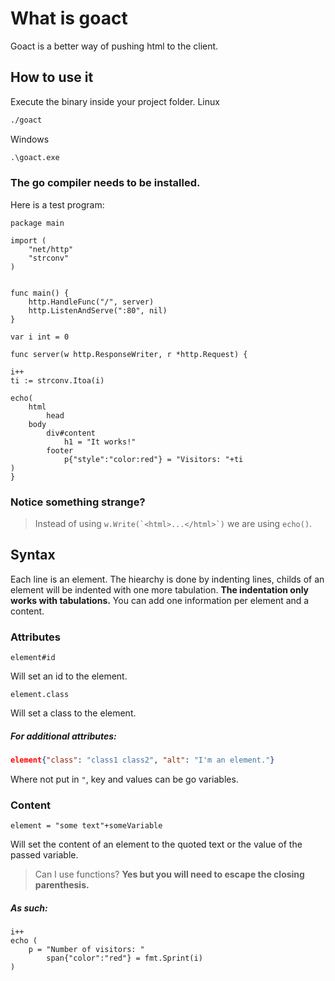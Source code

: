 # What is goact
Goact is a better way of pushing html to the client.

## How to use it

Execute the binary inside your project folder.
Linux
```bash
./goact
```
Windows
```cmd
.\goact.exe
```
### The go compiler needs to be installed.


Here is a test program:

```golang
package main

import (
	"net/http"
	"strconv"
)


func main() {
	http.HandleFunc("/", server)
	http.ListenAndServe(":80", nil)
}

var i int = 0

func server(w http.ResponseWriter, r *http.Request) {

i++
ti := strconv.Itoa(i)

echo(
    html
        head
    body
        div#content
            h1 = "It works!"
        footer
            p{"style":"color:red"} = "Visitors: "+ti
)
}
```

### Notice something strange?
> Instead of using ``w.Write(`<html>...</html>`)`` we are using ``echo()``.

## Syntax
Each line is an element. The hiearchy is done by indenting lines, childs of an element will be indented with one more tabulation.
__The indentation only works with tabulations.__
You can add one information per element and a content.

### Attributes

```
element#id
```
Will set an id to the element.

```
element.class
```
Will set a class to the element.

##### For additional attributes:
```json
element{"class": "class1 class2", "alt": "I'm an element."}
``` 
Where not put in `"`, key and values can be go variables.

### Content
```golang
element = "some text"+someVariable
```
Will set the content of an element to the quoted text or the value of the passed variable.
> Can I use functions?
__Yes but you will need to escape the closing parenthesis.__
##### As such:
```golang
i++
echo (
    p = "Number of visitors: "
        span{"color":"red"} = fmt.Sprint(i)
)
```